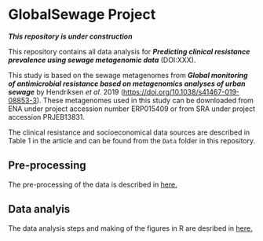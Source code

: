 # GlobalSewage Project

***This repository is under construction***

This repository contains all data analysis for ***Predicting clinical resistance prevalence using sewage metagenomic data*** (DOI:XXX).

This study is based on the sewage metagenomes from ***Global monitoring of antimicrobial resistance based on metagenomics analyses of urban sewage*** by Hendriksen _et al_. 2019 (https://doi.org/10.1038/s41467-019-08853-3). These metagenomes used in this study can be downloaded from ENA under project accession number ERP015409 or from SRA under project accession PRJEB13831.

The clinical resistance and socioeconomical data sources are described in Table 1 in the article and can be found from the `Data` folder in this repository.

## Pre-processing
The pre-processing of the data is described in [here.](PreProcessing)  

## Data analyis
The data analysis steps and making of the figures in R are desribed in [here.]( https://karkman.github.io/GlobalSewage/)
